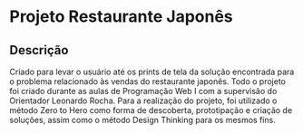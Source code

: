 # Projeto Restaurante Japonês

## Descrição  
Criado para levar o usuário até os prints de tela da solução encontrada para o problema relacionado às vendas do restaurante japonês. Todo o projeto foi criado durante as aulas de Programação Web I com a supervisão do Orientador Leonardo Rocha. Para a realização do projeto, foi utilizado o método Zero to Hero como forma de descoberta, prototipação e criação de soluções, assim como o método Design Thinking para os mesmos fins.


